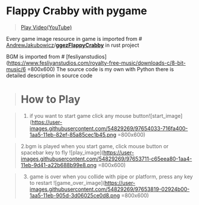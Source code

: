 
# Flappy Crabby with pygame

> [Play Video(YouTube)](https://www.youtube.com/watch?v=kR-bQ77cSrE)

Every game image resource in game is imported from # [AndrewJakubowicz](https://github.com/AndrewJakubowicz)/**[ggezFlappyCrabby](https://github.com/AndrewJakubowicz/ggezFlappyCrabby)** in rust project

BGM is imported from # [fesliyanstudios](https://www.fesliyanstudios.com/royalty-free-music/downloads-c/8-bit-music/6 =800x600)
The source code is my own with Python
there is detailed description in source code

># How to Play

> 1. if you want to start game click any mouse button![start_image](https://user-images.githubusercontent.com/54829269/97654033-716fa400-1aa5-11eb-82ef-85a85cec1b45.png =800x600)

>2.bgm is played when you start game, click mouse button or spacebar key to fly
![play_image](https://user-images.githubusercontent.com/54829269/97653711-c65eea80-1aa4-11eb-9d41-a22b688b99e8.png =800x600)

> 3. game is over when you collide with pipe or platform, press any key to restart
![game_over_image](https://user-images.githubusercontent.com/54829269/97653819-02924b00-1aa5-11eb-905d-3d06025ce0d8.png =800x600)  
